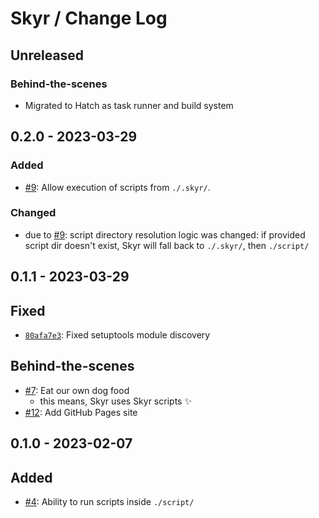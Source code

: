 # Skyr / Change Log

## Unreleased

### Behind-the-scenes

- Migrated to Hatch as task runner and build system

## 0.2.0 - 2023-03-29

### Added

- [#9](https://github.com/kytta/skyr/issues/9):
  Allow execution of scripts from `./.skyr/`.

### Changed

- due to [#9](https://github.com/kytta/skyr/issues/9):
  script directory resolution logic was changed: if provided script dir doesn't
  exist, Skyr will fall back to `./.skyr/`, then `./script/`

## 0.1.1 - 2023-03-29

## Fixed

- [`80afa7e3`](https://github.com/kytta/skyr/commit/80afa7e3ca3e3de47a1d1129efe866c743049954):
  Fixed setuptools module discovery

## Behind-the-scenes

- [#7](https://github.com/kytta/skyr/pull/7):
  Eat our own dog food
  - this means, Skyr uses Skyr scripts ✨
- [#12](https://github.com/kytta/skyr/pull/12):
  Add GitHub Pages site

## 0.1.0 - 2023-02-07

## Added

- [#4](https://github.com/kytta/skyr/pull/4):
  Ability to run scripts inside `./script/`
